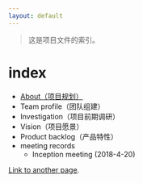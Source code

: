 ```yaml
---
layout: default
---
```


> 这是项目文件的索引。

# index

- [About（项目规划）](./documents/About.html)
- Team profile（团队组建）
- Investigation（项目前期调研）
- Vision（项目愿景）
- Product backlog（产品特性）
- meeting records
    - Inception meeting (2018-4-20)


[Link to another page](./another-page.html).